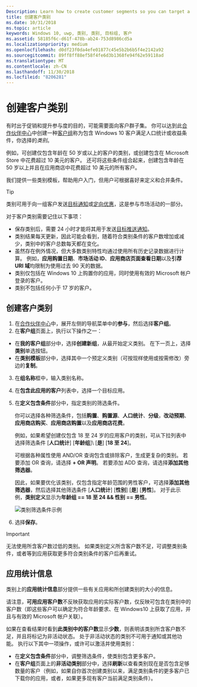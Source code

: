 ```yaml
---
Description: Learn how to create customer segments so you can target a subset of your customer base for promotional or engagement purposes.
title: 创建客户类别
ms.date: 10/31/2018
ms.topic: article
keywords: Windows 10, uwp, 类别, 类别, 目标组, 客户
ms.assetid: 58185f6c-d61f-478b-ab24-753d8986cd5a
ms.localizationpriority: medium
ms.openlocfilehash: d0df23f0da4efe01877c45e5b2b6b5f4e2142a92
ms.sourcegitcommit: 89ff8ff88ef58f4fe6d3b1368fe94f62e59118ad
ms.translationtype: MT
ms.contentlocale: zh-CN
ms.lasthandoff: 11/30/2018
ms.locfileid: "8206281"
---
```

# <a name="create-customer-segments"></a>创建客户类别

有时出于促销和提升参与度的目的，可能需要面向客户群子集。 你可以达到此[合作伙伴中心](https://partner.microsoft.com/dashboard)中创建一种[客户组](create-customer-groups.md)称为包含 Windows 10 客户满足人口统计或收益条件，你选择的*类别*。

例如，可创建仅包含年龄在 50 岁或以上的客户的类别，或创建包含在 Microsoft Store 中花费超过 10 美元的客户。 还可将这些条件组合起来，创建包含年龄在 50 岁以上并且在应用商店中花费超过 10 美元的所有客户。 

我们提供一些类别模板，帮助用户入门，但用户可根据喜好来定义和合并条件。

> [!TIP]
> 类别可用于向一组客户发送[目标通知](send-push-notifications-to-your-apps-customers.md)或[定向优惠](use-targeted-offers-to-maximize-engagement-and-conversions.md)，这是参与市场活动的一部分。

对于客户类别需要记住以下事项：
- 保存类别后，需要 24 小时才能将其用于发送[目标推送通知](send-push-notifications-to-your-apps-customers.md)。
- 类别结果每天更新，因此可能会看到，随着符合类别条件的客户数增加或减少，类别中的客户总数每天都在变化。
- 虽然存在例外情况，但大多数类别特性均通过使用所有历史记录数据进行计算。 例如，**应用购置日期**、**市场活动 ID**、**应用商店页面查看日期**以及**引荐 URI 域**均限制为使用过去 90 天的数据。
- 类别仅包括在 Windows 10 上购置你的应用，同时使用有效的 Microsoft 帐户登录的客户。 
- 类别不包括任何小于 17 岁的客户。

## <a name="to-create-a-customer-segment"></a>创建客户类别

1.  在[合作伙伴中心](https://partner.microsoft.com/dashboard)中，展开左侧的导航菜单中的**参与**，然后选择**客户组**。
2.  在**客户组**页面上，执行以下操作之一：
 - 在**我的客户组**部分中，选择**创建新组**，从最开始定义类别。 在下一页上，选择**类别**单选按钮。
 - 在**类别模板**部分中，选择其中一个预定义类别（可按现样使用或按需修改）旁边的**复制**。
3.  在**组名称**框中，输入类别名称。
4.  在**包含此应用的客户**列表中，选择一个目标应用。
5.  在**定义包含条件**部分中，指定类别的筛选条件。

    你可以选择各种筛选条件，包括**购置**、**购置源**、**人口统计**、**分级**，**改动预期**、**应用商店购买**、**应用商店购置**以及**应用商店花费**。

    例如，如果希望创建仅包含 18 至 24 岁的应用客户的类别，可从下拉列表中选择筛选条件 \[**人口统计**\] \[**年龄组**\]\ [**是**\] \[**18 至 24**\]。

    可根据各种属性使用 AND/OR 查询包含或排除客户，生成更复杂的类别。 若要添加 OR 查询，请选择 **+ OR 声明**。 若要添加 ADD 查询，请选择**添加其他筛选器**。

    因此，如果要优化该类别，仅包含指定年龄范围的男性客户，可选择**添加其他筛选器**，然后选择其他筛选条件 \[**人口统计**\] \[**性别**\] \[**是**\] \[**男性**\]。 对于此示例，**类别定义**显示为**年龄组 == 18 至 24 &amp;&amp; 性别 == 男性**。

    ![类别筛选条件示例](images/create-segment-inclusions.png)
6. 选择**保存**。

> [!IMPORTANT]
> 无法使用所含客户数过低的类别。 如果类别定义所含客户数不足，可调整类别条件，或者等到应用获取更多符合类别条件的客户后再重试。


## <a name="app-statistics"></a>应用统计信息

类别上的**应用统计信息**部分提供一些有关应用和所创建类别的大小的信息。

请注意，**可用应用客户数**不反映获取应用的实际客户数，仅反映可包含在类别中的客户数（即这些客户可以确定为符合年龄要求、在 Windows10 上获取了应用，并且与有效的 Microsoft 帐户关联）。

如果在查看结果时看到**此类别中的客户数**显示**少数**，则表明该类别所含客户数不足，并且将标记为非活动状态。 处于非活动状态的类别不可用于通知或其他功能。 执行以下其中一项操作，或许可以激活并使用类别：

- 在**定义包含条件**部分中，调整筛选条件，使类别包含更多客户。
- 在**客户组**页面上的**非活动类别**部分中，选择**刷新**以查看类别现在是否包含足够数量的客户（例如，如果自你首次创建类别以来，满足类别条件的更多客户已下载你的应用，或者，如果更多现有客户当前满足类别条件）。
